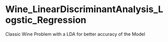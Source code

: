 # Wine_LinearDiscriminantAnalysis_Logstic_Regression
Classic Wine Problem with a LDA for better accuracy of the Model
